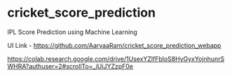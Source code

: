 # cricket_score_prediction
IPL Score Prediction using Machine Learning

UI Link - https://github.com/AaryaaRam/cricket_score_prediction_webapp

https://colab.research.google.com/drive/1UsexYZlfFbloS8HyGyxYojnhunrSWHRA?authuser=2#scrollTo=_iUiJYZzpF0e
